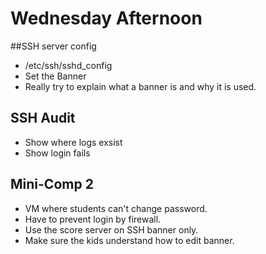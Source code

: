 # Wednesday Afternoon

##SSH server config

- /etc/ssh/sshd\_config
- Set the Banner
- Really try to explain what a banner is and why it is used.

## SSH Audit
- Show where logs exsist
- Show login fails

## Mini-Comp 2
- VM where students can't change password.
- Have to prevent login by firewall. 
- Use the score server on SSH banner only.
- Make sure the kids understand how to edit banner. 
